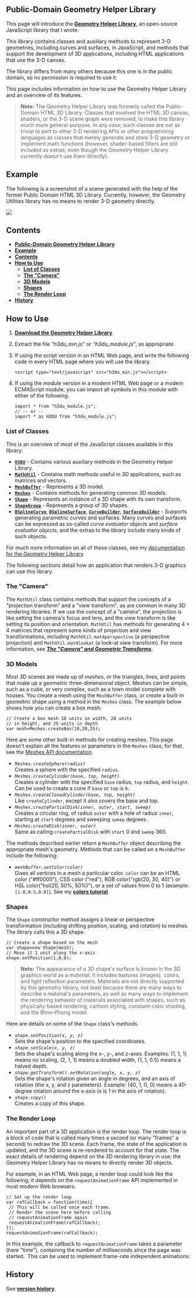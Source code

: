 <a id=Public_Domain_Geometry_Helper_Library></a>

## Public-Domain Geometry Helper Library

This page will introduce the [**Geometry Helper Library**](https://github.com/peteroupc/html3dutil), an open-source JavaScript library that I wrote.

This library contains classes and auxiliary methods to represent 3-D geometries, including curves and surfaces, in JavaScript, and methods that support the development of 3D applications, including HTML applications that use the 3-D canvas.

The library differs from many others because this one is in the public domain, so no permission is required to use it.

This page includes information on how to use the Geometry Helper Library and an overview of its features.

> **Note:** The Geometry Helper Library was formerly called the Public-Domain HTML 3D Library.  Classes that involved the HTML 3D canvas, shaders, or the 3-D scene graph were removed, to make this library much more general-purpose.  In any case, such classes are not as trivial to port to other 3-D rendering APIs or other programming languages as classes that merely generate and store 3-D geometry or implement math functions (however, shader-based filters are still included as extras, even though the Geometry Helper Library currently doesn't use them directly).

<a id=Example></a>

## Example

The following is a screenshot of a scene generated with the help of the former Public Domain HTML 3D Library.  Currently, however, the Geometry Utilities library has no means to render 3-D geometry directly.

![](https://peteroupc.github.io/html3dutil/html3d.png)

<a id=Contents></a>

## Contents

- [**Public-Domain Geometry Helper Library**](#Public_Domain_Geometry_Helper_Library)
- [**Example**](#Example)
- [**Contents**](#Contents)
- [**How to Use**](#How_to_Use)
    - [**List of Classes**](#List_of_Classes)
    - [**The "Camera"**](#The_Camera)
    - [**3D Models**](#3D_Models)
    - [**Shapes**](#Shapes)
    - [**The Render Loop**](#The_Render_Loop)
- [**History**](#History)

<a id=How_to_Use></a>

## How to Use

1. [**Download the Geometry Helper Library**](https://github.com/peteroupc/html3dutil/releases).
2. Extract the file <i>"h3du_min.js"</i> or <i>"h3du_module.js"</i>, as appropriate.
3.  If using the script version in an HTML Web page, and write the following code in every HTML page where you will use the library.

        <script type="text/javascript" src="h3du_min.js"></script>

4.  If using the module version in a modern HTML Web page or a modern ECMAScript module, you can import all symbols in this module with either of the following:

        import * from "h3du_module.js";
        // -- or --
        import * as H3DU from "h3du_module.js";

<a id=List_of_Classes></a>

### List of Classes
This is an overview of most of the JavaScript classes available in this library:

* [**`H3DU`**](https://peteroupc.github.io/html3dutil/html) - Contains various auxiliary methods in the Geometry Helper Library.
* [**`MathUtil`**](https://peteroupc.github.io/html3dutil/MathUtil.html) - Contains math methods useful in 3D applications, such as matrices and vectors.
* [**`MeshBuffer`**](https://peteroupc.github.io/html3dutil/MeshBuffer.html) - Represents a 3D model.
* [**`Meshes`**](https://peteroupc.github.io/html3dutil/Meshes.html) - Contains methods for generating common 3D models.
* [**`Shape`**](https://peteroupc.github.io/html3dutil/Shape.html) - Represents an instance of a 3D shape with its own transform.
* [**`ShapeGroup`**](https://peteroupc.github.io/html3dutil/ShapeGroup.html) - Represents a group of 3D shapes.
*  [**`BSplineCurve`**](https://peteroupc.github.io/html3dutil/BSplineCurve.html),
 [**`BSplineSurface`**](https://peteroupc.github.io/html3dutil/BSplineSurface.html),
 [**`CurveBuilder`**](https://peteroupc.github.io/html3dutil/CurveBuilder.html),
 [**`SurfaceBuilder`**](https://peteroupc.github.io/html3dutil/SurfaceBuilder.html) - Supports generating parametric curves and surfaces. Many curves and surfaces can be expressed as so-called _curve evaluator objects_ and _surface evaluator objects_, and the extras to the library include many kinds of such objects.

For much more information on all of these classes, see my <a href="https://peteroupc.github.io/html3dutil">documentation for the Geometry Helper Library</a>.

The following sections detail how an application that renders 3-D graphics can use this library.

<a id=The_Camera></a>

### The "Camera"

The `MathUtil` class contains methods that support the concepts of a "projection transform" and a "view transform", as are common in many 3D rendering libraries. If we
use the concept of a "camera", the projection is like setting the camera&#39;s focus and lens, and the view transform is like setting its position and orientation. `MathUtil` has methods for generating 4 &times; 4 matrices that represent some kinds of projection and view transformations, including `MathUtil.mat4perspective` (a perspective projection) and `MathUtil.mat4lookat` (a look-at view transform). For more information, see [**_The "Camera" and Geometric Transforms_**](http://www.codeproject.com/Tips/989978/The-Camera-and-the-Projection-and-View-Transforms).

<a id=3D_Models></a>

### 3D Models

Most 3D scenes are made up of _meshes_, or the triangles, lines, and points that make up a geometric three-dimensional object. Meshes can be simple, such as a cube, or very complex, such as a town model complete with houses. You create a mesh using the `MeshBuffer` class, or create a built-in geometric shape using a method in the `Meshes` class. The example below shows how you can create a box mesh:

    // Create a box mesh 10 units in width, 20 units
    // in height, and 25 units in depth
    var mesh=Meshes.createBox(10,20,25);

Here are some other built-in methods for creating meshes. This page doesn&#39;t explain all the features or parameters in the `Meshes` class; for that, see the
<a href="http://peteroupc.github.io/html3dutil/Meshes.html">Meshes API documentation</a>.

  * <dfn>`Meshes.createSphere(radius)`</dfn>
  <br>Creates a sphere with the specified `radius`.
  * <dfn>`Meshes.createCylinder(base, top, height)`</dfn>
  <br>Creates a cylinder with the specified `base` radius, `top` radius, and `height`. Can be used
  to create a cone if `base` or `top` is `0`.
  * <dfn>`Meshes.createClosedCylinder(base, top, height)`</dfn>
  <br>Like `createCylinder`, except it also covers the base and top.
  * <dfn>`Meshes.createPartialDisk(inner, outer, start, sweep)`</dfn>
  <br>Creates a circular ring, of radius `outer` with a hole of radius `inner`, starting at `start`
  degrees and sweeping `sweep` degrees.
  * <dfn>`Meshes.createDisk(inner, outer)`</dfn>
  <br>Same as calling `createPartialDisk` with `start` 0 and `sweep` 360.

The methods described earlier return a `MeshBuffer` object describing the appropriate mesh's geometry.  Methods that can be called on a `MeshBuffer` include the following:

  * <dfn>`meshBuffer.setColor(color)`</dfn>
  <br>Gives all vertices in a mesh a particular color. `color` can be an HTML color ("#ff0000"), CSS color ("red"), RGB color("rgb(20, 30, 40)") or HSL color("hsl(20, 50%, 50%)"), or a set of values from 0 to 1 (example: `[1.0,0.5,0.0]`).
   See my [**colors tutorial**](https://peteroupc.github.io/html3dutil/tutorial-colors.html).

<a id=Shapes></a>

### Shapes

The `Shape` constructor method assigns a linear or perspective transformation (including shifting position, scaling, and rotation) to meshes.  The library calls this a 3D shape.

    // Create a shape based on the mesh
    var shape=new Shape(mesh);
    // Move it 1 unit along the x-axis
    shape.setPosition(1,0,0);

> **Note:** The appearance of a 3D shape's surface is known in the 3D graphics world as a _material_. It includes textures (images), colors, and light reflection parameters. Materials are not directly supported by this geometry library, not least because there are many ways to describe a material's parameters, as well as many ways to implement the rendering behavior of materials associated with shapes, such as physically-based rendering, cartoon styling, constant-color shading, and the Blinn&ndash;Phong model.

Here are details on some of the `Shape` class&#39;s methods.

  * <dfn>`shape.setPosition(x, y, z)`</dfn>
  <br>Sets the shape&#39;s position to the specified coordinates.
  * <dfn>`shape.setScale(x, y, z)`</dfn>
  <br>Sets the shape&#39;s scaling along the x-, y-, and z-axes. Examples: (1, 1, 1) means no scaling, (2, 1, 1) means a doubled width, (1, 1, 0.5) means a halved depth.
  * <dfn>`shape.getTransform().setRotation(angle, x, y, z)`</dfn>
  <br>Sets the shape&#39;s rotation given an angle in degrees, and an axis of rotation (the x, y, and z parameters). Example: (40, 1, 0, 0) means a 40-degree rotation around the x-axis (x is 1 in the axis of rotation).
  * <dfn>`shape.copy()`</dfn>
  <br>Creates a copy of this shape.

<a id=The_Render_Loop></a>

### The Render Loop

An important part of a 3D application is the render loop. The render loop is a block of code that is called many times a second (or many "frames" a second) to redraw the 3D scene. Each frame, the state of the application is updated, and the 3D scene is re-rendered to account for that state. The exact details of rendering depend on the 3D rendering library in use; the Geometry Helper Library has no means to directly render 3D objects.

For example, in an HTML Web page, a render loop could look like the following; it depends on the `requestAnimationFrame` API implemented in most modern Web browsers.

    // Set up the render loop
    var rafCallback = function(time){
     // This will be called once each frame.
     // Render the scene here before calling
     // requestAnimationFrame again
     requestAnimationFrame(rafCallback);
    });
    requestAnimationFrame(rafCallback);

In this example, the callback to `requestAnimationFrame` takes a parameter (here "time"), containing the number of milliseconds since the page was started.&nbsp; This can be used to implement frame-rate independent animations.

<a id=History></a>

## History

See [**version history**](https://peteroupc.github.io/html3dutil/tutorial-history.html).
